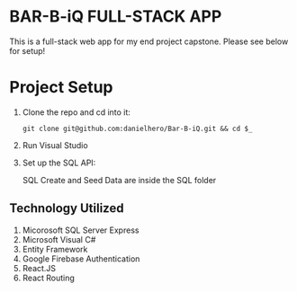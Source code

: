 # BAR-B-iQ FULL-STACK APP

This is a full-stack web app for my end project capstone. Please see below for setup!

# Project Setup

1. Clone the repo and cd into it:

   `git clone git@github.com:danielhero/Bar-B-iQ.git && cd $_`

1. Run Visual Studio

1. Set up the SQL API:

   SQL Create and Seed Data are inside the SQL folder

## Technology Utilized

1. Micorosoft SQL Server Express
1. Microsoft Visual C#
1. Entity Framework
1. Google Firebase Authentication
1. React.JS
1. React Routing

